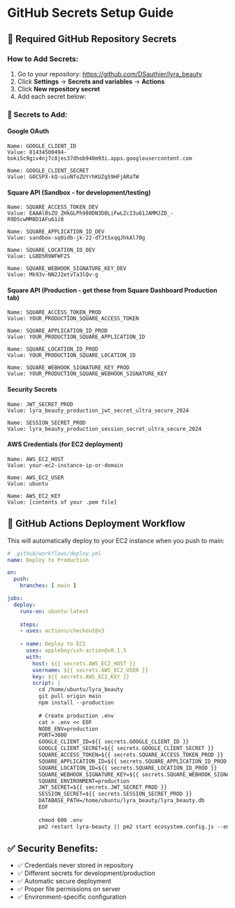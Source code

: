 # GitHub Secrets Setup Guide

## 🔐 Required GitHub Repository Secrets

### How to Add Secrets:
1. Go to your repository: https://github.com/DSauthier/lyra_beauty
2. Click **Settings** → **Secrets and variables** → **Actions**
3. Click **New repository secret**
4. Add each secret below:

### 🔑 Secrets to Add:

#### Google OAuth
```
Name: GOOGLE_CLIENT_ID
Value: 81434500494-boki5c9giv4nj7c8jes37dhob940m93i.apps.googleusercontent.com

Name: GOOGLE_CLIENT_SECRET  
Value: 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
```

#### Square API (Sandbox - for development/testing)
```
Name: SQUARE_ACCESS_TOKEN_DEV
Value: EAAAl0sZO_ZHkGLPh980DN3D0LiFwLZcI3u61JAMMJZD_-R9DScwMM8D1AFu61z8

Name: SQUARE_APPLICATION_ID_DEV
Value: sandbox-sq0idb-jk-22-dTJtSxqqJhkAl70g

Name: SQUARE_LOCATION_ID_DEV
Value: LGBD5R9WFWF2S

Name: SQUARE_WEBHOOK_SIGNATURE_KEY_DEV
Value: Mk93v-NN2J2etvTa3lQv-g
```

#### Square API (Production - get these from Square Dashboard Production tab)
```
Name: SQUARE_ACCESS_TOKEN_PROD
Value: YOUR_PRODUCTION_SQUARE_ACCESS_TOKEN

Name: SQUARE_APPLICATION_ID_PROD
Value: YOUR_PRODUCTION_SQUARE_APPLICATION_ID

Name: SQUARE_LOCATION_ID_PROD
Value: YOUR_PRODUCTION_SQUARE_LOCATION_ID

Name: SQUARE_WEBHOOK_SIGNATURE_KEY_PROD
Value: YOUR_PRODUCTION_SQUARE_WEBHOOK_SIGNATURE_KEY
```

#### Security Secrets
```
Name: JWT_SECRET_PROD
Value: lyra_beauty_production_jwt_secret_ultra_secure_2024

Name: SESSION_SECRET_PROD
Value: lyra_beauty_production_session_secret_ultra_secure_2024
```

#### AWS Credentials (for EC2 deployment)
```
Name: AWS_EC2_HOST
Value: your-ec2-instance-ip-or-domain

Name: AWS_EC2_USER
Value: ubuntu

Name: AWS_EC2_KEY
Value: [contents of your .pem file]
```

## 🚀 GitHub Actions Deployment Workflow

This will automatically deploy to your EC2 instance when you push to main:

```yaml
# .github/workflows/deploy.yml
name: Deploy to Production

on:
  push:
    branches: [ main ]

jobs:
  deploy:
    runs-on: ubuntu-latest
    
    steps:
    - uses: actions/checkout@v3
    
    - name: Deploy to EC2
      uses: appleboy/ssh-action@v0.1.5
      with:
        host: ${{ secrets.AWS_EC2_HOST }}
        username: ${{ secrets.AWS_EC2_USER }}
        key: ${{ secrets.AWS_EC2_KEY }}
        script: |
          cd /home/ubuntu/lyra_beauty
          git pull origin main
          npm install --production
          
          # Create production .env
          cat > .env << EOF
          NODE_ENV=production
          PORT=3000
          GOOGLE_CLIENT_ID=${{ secrets.GOOGLE_CLIENT_ID }}
          GOOGLE_CLIENT_SECRET=${{ secrets.GOOGLE_CLIENT_SECRET }}
          SQUARE_ACCESS_TOKEN=${{ secrets.SQUARE_ACCESS_TOKEN_PROD }}
          SQUARE_APPLICATION_ID=${{ secrets.SQUARE_APPLICATION_ID_PROD }}
          SQUARE_LOCATION_ID=${{ secrets.SQUARE_LOCATION_ID_PROD }}
          SQUARE_WEBHOOK_SIGNATURE_KEY=${{ secrets.SQUARE_WEBHOOK_SIGNATURE_KEY_PROD }}
          SQUARE_ENVIRONMENT=production
          JWT_SECRET=${{ secrets.JWT_SECRET_PROD }}
          SESSION_SECRET=${{ secrets.SESSION_SECRET_PROD }}
          DATABASE_PATH=/home/ubuntu/lyra_beauty/lyra_beauty.db
          EOF
          
          chmod 600 .env
          pm2 restart lyra-beauty || pm2 start ecosystem.config.js --env production
```

## ✅ Security Benefits:
- ✅ Credentials never stored in repository
- ✅ Different secrets for development/production
- ✅ Automatic secure deployment
- ✅ Proper file permissions on server
- ✅ Environment-specific configuration